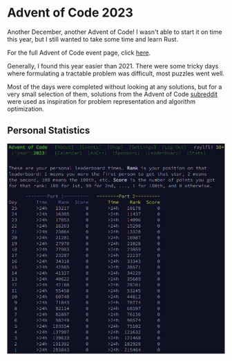 # Advent of Code 2023

Another December, another Advent of Code! I wasn't able to start it on time this year, but I still wanted to take some time and learn Rust.

For the full Advent of Code event page, click [here](https://adventofcode.com/2023).

Generally, I found this year easier than 2021. There were some tricky days where formulating a tractable problem was difficult, most puzzles went well.

Most of the days were completed without looking at any solutions, but for a very small selection of them, solutions from the Advent of Code [subreddit](https://www.reddit.com/r/adventofcode/) were used as inspiration for problem representation and algorithm optimization.



## Personal Statistics

![My(raylfli) personal statistics for Advent of Code 2023](raylfli_personal_stats.png)
